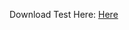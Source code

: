Download Test Here:
[Here
](https://drive.google.com/file/d/1NPNEjMMc-0OYRUJH1-mfxtO8YTg4FJd8/view?usp=sharing)
